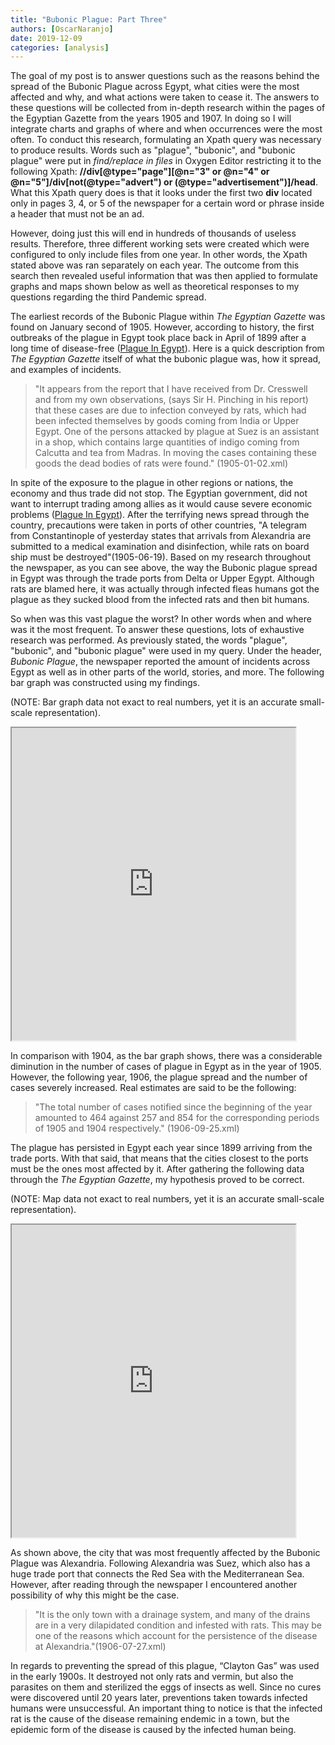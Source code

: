 ```yaml
---
title: "Bubonic Plague: Part Three"
authors: [OscarNaranjo]
date: 2019-12-09
categories: [analysis]
---
```


The goal of my post is to answer questions such as the reasons behind the spread of the Bubonic Plague across Egypt, what cities were the most affected and why, and what actions were taken to cease it. The answers to these questions will be collected from in-depth research within the pages of the Egyptian Gazette from the years 1905 and 1907. In doing so I will integrate charts and graphs of where and when occurrences were the most often. To conduct this research, formulating an Xpath query was necessary to produce results. Words such as "plague", "bubonic", and "bubonic plague" were put in _find/replace in files_ in Oxygen Editor restricting it to the following Xpath: **//div[@type="page"][@n="3" or @n="4" or @n="5"]/div[not(@type="advert") or (@type="advertisement")]/head**. What this Xpath query does is that it looks under the first two **div** located only in pages 3, 4, or 5 of the newspaper for a certain word or phrase inside a header that must not be an ad.

However, doing just this will end in hundreds of thousands of useless results. Therefore, three different working sets were created which were configured to only include files from one year. In other words, the Xpath stated above was ran separately on each year. The outcome from this search then revealed useful information that was then applied to formulate graphs and maps shown below as well as theoretical responses to my questions regarding the third Pandemic spread.

The earliest records of the Bubonic Plague within _The Egyptian Gazette_ was found on January second of 1905. However, according to history, the first outbreaks of the plague in Egypt took place back in April of 1899 after a long time of disease-free ([Plague In Egypt](www.jstor.org/stable/20436191.)). Here is a quick description from _The Egyptian Gazette_ itself of what the bubonic plague was, how it spread, and examples of incidents.
> "It appears from the report that I have received from Dr. Cresswell and from my own observations, (says Sir H. Pinching in his report) that these cases are due to infection conveyed by rats, which had been infected themselves by goods coming from India or Upper Egypt. One of the persons attacked by plague at Suez is an assistant in a shop, which contains large quantities of indigo coming from Calcutta and tea from Madras. In moving the cases containing these goods the dead bodies of rats were found." (1905-01-02.xml)

In spite of the exposure to the plague in other regions or nations, the economy and thus trade did not stop. The Egyptian government, did not want to interrupt trading among allies as it would cause severe economic problems ([Plague In Egypt](www.jstor.org/stable/20436191.)). After the terrifying news spread through the country, precautions were taken in ports of other countries, "A telegram from Constantinople of yesterday states that arrivals from Alexandria are submitted to a medical examination and disinfection, while rats on board ship must be destroyed"(1905-06-19). Based on my research throughout the newspaper, as you can see above, the way the Bubonic plague spread in Egypt was through the trade ports from Delta or Upper Egypt. Although rats are blamed here, it was actually through infected fleas humans got the plague as they sucked blood from the infected rats and then bit humans.

So when was this vast plague the worst? In other words when and where was it the most frequent. To answer these questions, lots of exhaustive research was performed. As previously stated, the words "plague", "bubonic", and "bubonic plague" were used in my query. Under the header, _Bubonic Plague_, the newspaper reported the amount of incidents across Egypt as well as in other parts of the world, stories, and  more. The following bar graph was constructed using my findings.

(NOTE: Bar graph data not exact to real numbers, yet it is an accurate small-scale representation).
<iframe src="https://public.tableau.com/views/Bubonicplaguechartdata/Bargraph?:display_count=y&publish=yes&:origin=viz_share_link:showVizHome=no&:embed=true" align="center" width="90%" height="500"></iframe>


In comparison with 1904, as the bar graph shows, there was a considerable diminution in the number of cases of plague in Egypt as in the year of 1905. However, the following year, 1906, the plague spread and the number of cases severely increased. Real estimates are said to be the following:
> "The total number of cases notified since the beginning of the year amounted to 464 against 257 and 854 for the corresponding periods of 1905 and 1904 respectively." (1906-09-25.xml)

The plague has persisted in Egypt each year since 1899 arriving from the trade ports. With that said, that means that the cities closest to the ports must be the ones most affected by it. After gathering the following data through the _The Egyptian Gazette_, my hypothesis proved to be correct.

(NOTE: Map data not exact to real numbers, yet it is an accurate small-scale representation).
<iframe src="https://public.tableau.com/views/Bubonicplaguechartdata/Sheet2?:display_count=y&publish=yes&:origin=viz_share_link:showVizHome=no&:embed=true" align="center" width="90%" height="500"></iframe>

As shown above, the city that was most frequently affected by the Bubonic Plague was Alexandria. Following Alexandria was Suez, which also has a huge trade port that connects the Red Sea with the Mediterranean Sea. However, after reading through the newspaper I encountered another possibility of why this might be the case.
> "It is the only town with a drainage system, and many of the drains are in a very dilapidated condition and infested with rats. This may be one of the reasons which account for the persistence of the disease at Alexandria."(1906-07-27.xml)

In regards to preventing the spread of this plague, “Clayton Gas” was used in the early 1900s. It destroyed not only rats and vermin, but also the parasites on them and sterilized the eggs of insects as well. Since no cures were discovered until 20 years later, preventions taken towards infected humans were unsuccessful. An important thing to notice is that the infected rat is the cause of the disease remaining endemic in a town, but the epidemic form of the disease is caused by the infected human being.
